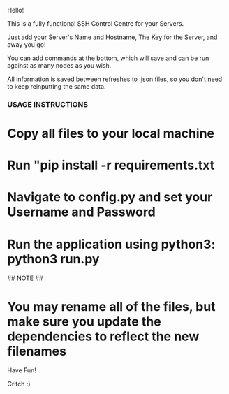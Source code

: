 Hello!

This is a fully functional SSH Control Centre for your Servers.

Just add your Server's Name and Hostname, The Key for the Server, and away you go!

You can add commands at the bottom, which will save and can be run against as many nodes as you wish.

All information is saved between refreshes to .json files, so you don't need to keep reinputting the same data.

### USAGE INSTRUCTIONS ###

# Copy all files to your local machine
# Run "pip install -r requirements.txt
# Navigate to config.py and set your Username and Password
# Run the application using python3: python3 run.py

## NOTE ##

# You may rename all of the files, but make sure you update the dependencies to reflect the new filenames #

Have Fun!

Critch :)
